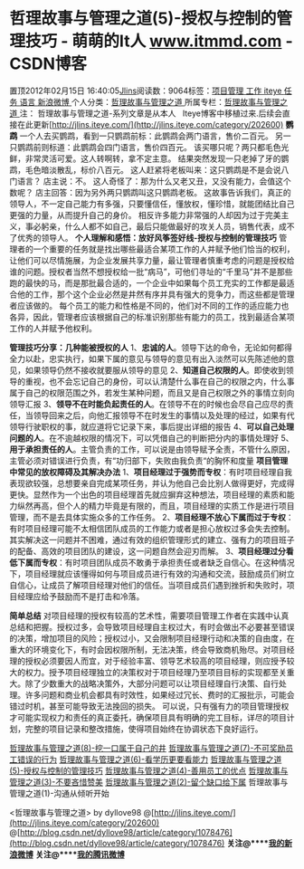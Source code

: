 
# 哲理故事与管理之道(5)-授权与控制的管理技巧 - 萌萌的It人 www.itmmd.com - CSDN博客


置顶2012年02月15日 16:40:05[Jlins](https://me.csdn.net/dyllove98)阅读数：9064标签：[项目管理																](https://so.csdn.net/so/search/s.do?q=项目管理&t=blog)[工作																](https://so.csdn.net/so/search/s.do?q=工作&t=blog)[iteye																](https://so.csdn.net/so/search/s.do?q=iteye&t=blog)[任务																](https://so.csdn.net/so/search/s.do?q=任务&t=blog)[语言																](https://so.csdn.net/so/search/s.do?q=语言&t=blog)[新浪微博																](https://so.csdn.net/so/search/s.do?q=新浪微博&t=blog)[
							](https://so.csdn.net/so/search/s.do?q=语言&t=blog)[
																					](https://so.csdn.net/so/search/s.do?q=任务&t=blog)个人分类：[哲理故事与管理之道																](https://blog.csdn.net/dyllove98/article/category/1078476)
[
																					](https://so.csdn.net/so/search/s.do?q=任务&t=blog)所属专栏：[哲理故事与管理之道](https://blog.csdn.net/column/details/philosophy.html)[
							](https://so.csdn.net/so/search/s.do?q=任务&t=blog)
[
																	](https://so.csdn.net/so/search/s.do?q=iteye&t=blog)
[
				](https://so.csdn.net/so/search/s.do?q=工作&t=blog)
[
			](https://so.csdn.net/so/search/s.do?q=工作&t=blog)
[
		](https://so.csdn.net/so/search/s.do?q=项目管理&t=blog)
注： 哲理故事与管理之道-系列文章是从本人   Iteye博客中移植过来.后续会直接在此更新[http://jlins.iteye.com/](http://jlins.iteye.com/category/202600)
**鹦鹉**
一个人去买鹦鹉，看到一只鹦鹉前标：此鹦鹉会两门语言，售价二百元。
另一只鹦鹉前则标道：此鹦鹉会四门语言，售价四百元。
该买哪只呢？两只都毛色光鲜，非常灵活可爱。这人转啊转，拿不定主意。
结果突然发现一只老掉了牙的鹦鹉，毛色暗淡散乱，标价八百元。
这人赶紧将老板叫来：这只鹦鹉是不是会说八门语言？
店主说：不。
这人奇怪了：那为什么又老又丑，又没有能力，会值这个数呢？
店主回答：因为另外两只鹦鹉叫这只鹦鹉老板。
这故事告诉我们，真正的领导人，不一定自己能力有多强，只要懂信任，懂放权，懂珍惜，就能团结比自己更强的力量，从而提升自己的身价。
相反许多能力非常强的人却因为过于完美主义，事必躬亲，什么人都不如自己，最后只能做最好的攻关人员，销售代表，成不了优秀的领导人。
**个人理解和感悟：放好风筝签好线-授权与控制的管理技巧**
管理者的一个重要的任务就是找出哪些最适合某项工作的人并赋予他们恰当的权利，让他们可以尽情施展，为企业发展共享力量，最让管理者慎重考虑的问题是授权给谁的问题。授权者当然不想授权给一批“病马”，可他们寻址的“千里马”并不是那些跑的最快的马，而是那批最合适的，一个企业中如果每个员工充实的工作都是最适合他的工作，那个这个企业必然是井然有序并具有强大的竞争力，而这些都是管理者应该做的。
每个员工的能力和性格是不同的，他们对不同的工作的适应能力也各异，因此，管理者应该根据自己的标准识别那些有能力的员工，找到最适合某项工作的人并赋予他权利。

**管理技巧分享：几种能被授权的人**
1、**忠诚的人**。领导下达的命令，无论如何都得全力以赴，忠实执行，如果下属的意见与领导的意见有出入淡然可以先陈述他的意见，如果领导仍然不接收就要服从领导的意见
2、**知道自己权限的人**。即使收到领导的重视，也不会忘记自己的身份，可以认清楚什么事在自己的权限之内，什么事属于自己的权限范围之外，若发生某种问题，而且又是自己权限之外的事情立刻向领导汇报
3、**领导不在时能负起责任的人**。在领导不在的时候也会尽自己应尽的责任，当领导回来之后，向他汇报领导不在时发生的事情以及处理的经过，如果有代领导行驶职权的事，就应道将它记录下来，事后提出详细的报告
4、**可以自己处理问题的人**。在不逾越权限的情况下，可以凭借自己的判断把分内的事情处理好
5、**用于承担责任的人**。主管负责的工作，可以说是由领导赋予全责，不管什么原因，主管必须对错误进行负责，有“功归部下，失败由我负责“的胸怀和度量
**项目管理中常见的放权障碍及其解决办法**
1、**项目经理过于强势而专权**：有时项目经理自我表现欲较强，总想要亲自完成某项任务，并认为他自己会比别人做得更好，完成得更快。显然作为一个出色的项目经理首先就应摒弃这种想法，项目经理的素质和能力纵然再高，但个人的精力毕竟是有限的，而且，项目经理的实质工作是进行项目管理，而不是去具体实施众多的工作任务。
2、**项目经理不放心下属而过于专权**：有时项目经理可能不太相信团队成员的工作能力或者是担心放权过多会失去控制。其实解决这一问题并不困难，通过有效的组织管理形式的建立、强有力的项目班子的配备、高效的项目团队的建设，这一问题自然会迎刃而解。
3、**项目经理过分看低下属而专权**：有时项目团队成员不敢勇于承担责任或者缺乏自信心。在这种情况下，项目经理就应该懂得如何与项目成员进行有效的沟通和交流，鼓励成员们树立自信心，让成员了解项目经理对他们的信任。当项目成员们遇到挫折和失败时，项目经理应给予鼓励而不是打击和冷落。

**简单总结**
对项目经理的授权有较高的艺术性，需要项目管理工作者在实践中认真总结和把握。授权过多，会导致项目经理自主权过大，有时会做出不必要甚至错误的决策，增加项目的风险；授权过小，又会限制项目经理行动和决策的自由度，在重大的环境变化下，有时会因权限所制，无法决策，终会导致商机殆尽。对项目经理的授权必须要因人而宜，对于经验丰富、领导艺术较高的项目经理，则应授予较大的权力。授予项目经理独立的决策权对于项目经理乃至项目目标的实现都至关重大。除了少数重大的战略决策外，大部分问题可以让项目经理自行决策、自行处理。许多问题和商业机会都具有时效性，如果经过冗长、费时的汇报批示，可能会错过时机，甚至可能导致无法挽回的损失。
可以说，只有强有力的项目管理授权才可能实现权力和责任的真正委托，确保项目具有明确的完工目标，详尽的项目计划，完整的项目记录和整改措施，使得项目始终在协调状态下良好运行。


[哲理故事与管理之道(8)-挖一口属于自己的井](http://blog.csdn.net/dyllove98/article/details/7275320)
[哲理故事与管理之道(7)-不可奖励员工错误的行为](http://blog.csdn.net/dyllove98/article/details/7266950)
[哲理故事与管理之道(6)-看学历更要看能力](http://blog.csdn.net/dyllove98/article/details/7266936)
[哲理故事与管理之道(5)-授权与控制的管理技巧](http://blog.csdn.net/dyllove98/article/details/7261882)
[哲理故事与管理之道(4)-善用员工的优点](http://blog.csdn.net/dyllove98/article/details/7261871)
[哲理故事与管理之道(3)-不要吝惜赞美](http://blog.csdn.net/dyllove98/article/details/7261853)
[哲理故事与管理之道(2)-留个缺口给下属](http://blog.csdn.net/dyllove98/article/details/7261814)
哲理故事与管理之道(1)-沟通从倾听开始


<哲理故事与管理之道> by dyllove98
@[http://jlins.iteye.com/](http://jlins.iteye.com/category/202600)
@[http://blog.csdn.net/dyllove98/article/category/1078476](http://blog.csdn.net/dyllove98/article/category/1078476)
**关注@****[我的新浪微博](http://weibo.com/dyllove98)**
**关注@****[我的腾讯微博](http://t.qq.com/dyllove98)**


<script type="text/javascript" src="http://pagead2.googlesyndication.com/pagead/show_ads.js"></script>

